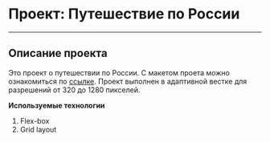 # Проект: Путешествие по России
------
## Описание проекта

Это проект о путешествии по России. С макетом проета можно ознакомиться по [ссылке](https://www.figma.com/file/5S2WSbEFL6awjVWJ0NWL8Q/Sprint-3_-Russia-_-desktop-mobile?node-id=28503%3A0).
Проект выполнен в адаптивной вестке для разрешений от 320 до 1280 пикселей.

**Используемые технологии**

1. Flex-box
2. Grid layout 
